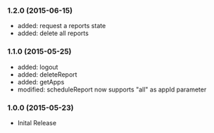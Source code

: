 
### 1.2.0 (2015-06-15)
  * added: request a reports state
  * added: delete all reports

### 1.1.0 (2015-05-25)
  * added: logout
  * added: deleteReport
  * added: getApps
  * modified: scheduleReport now supports "all" as appId parameter

### 1.0.0 (2015-05-23)

  * Inital Release